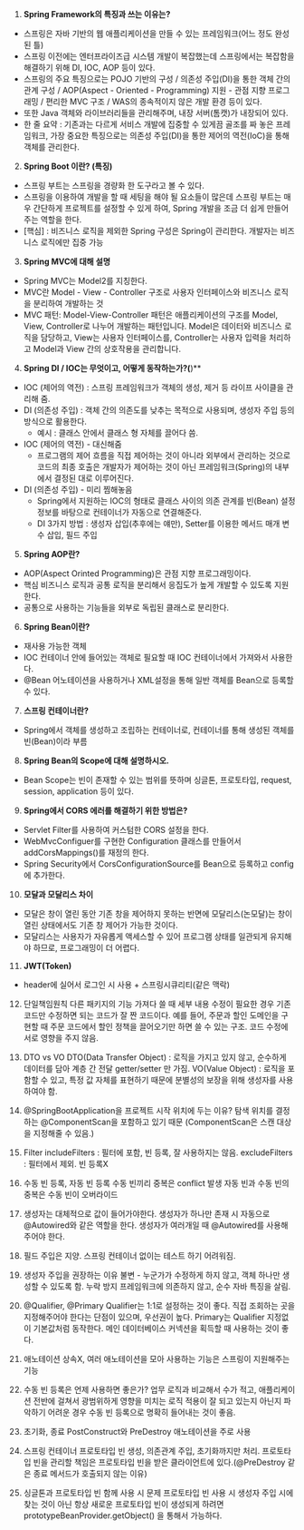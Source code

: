 1. **Spring Framework의 특징과 쓰는 이유는?**

- 스프링은 자바 기반의 웹 애플리케이션을 만들 수 있는 프레임워크(어느 정도 완성된 틀)
- 스프링 이전에는 엔터프라이즈급 시스템 개발이 복잡했는데 스프링에서는 복잡함을 해결하기 위해 DI, IOC, AOP 등이 있다.
- 스프링의 주요 특징으로는 POJO 기반의 구성 / 의존성 주입(DI)을 통한 객체 간의 관계 구성 / AOP(Aspect - Oriented - Programming) 지원 - 관점 지향 프로그래밍 / 편리한 MVC 구조 / WAS의 종속적이지 않은 개발 환경 등이 있다.
- 또한 Java 객체와 라이브러리들을 관리해주며, 내장 서버(톰캣)가 내장되어 있다.
- 한 줄 요약 : 기존과는 다르게 서비스 개발에 집중할 수 있게끔 골조를 짜 놓은 프레임워크, 가장 중요한 특징으로는 의존성 주입(DI)을 통한 제어의 역전(IoC)을 통해 객체를 관리한다.

2. **Spring Boot 이란? (특징)**

- 스프링 부트는 스프링을 경량화 한 도구라고 볼 수 있다.
- 스프링을 이용하여 개발을 할 때 세팅을 해야 될 요소들이 많은데 스프링 부트는 매우 간단하게 프로젝트를 설정할 수 있게 하여, Spring 개발을 조금 더 쉽게 만들어주는 역할을 한다.
- [핵심] : 비즈니스 로직을 제외한 Spring 구성은 Spring이 관리한다. 개발자는 비즈니스 로직에만 집중 가능

3. **Spring MVC에 대해 설명**

- Spring MVC는 Model2를 지칭한다.
- MVC란 Model - View - Controller 구조로 사용자 인터페이스와 비즈니스 로직을 분리하여 개발하는 것
- MVC 패턴: Model-View-Controller 패턴은 애플리케이션의 구조를 Model, View, Controller로 나누어 개발하는 패턴입니다. Model은 데이터와 비즈니스 로직을 담당하고, View는 사용자 인터페이스를, Controller는 사용자 입력을 처리하고 Model과 View 간의 상호작용을 관리합니다.

4. **Spring DI / IOC는 무엇이고, 어떻게 동작하는가?(**)**

- IOC (제어의 역전) : 스프링 프레임워크가 객체의 생성, 제거 등 라이프 사이클을 관리해 줌.
- DI (의존성 주입) : 객체 간의 의존도를 낮추는 목적으로 사용되며, 생성자 주입 등의 방식으로 활용한다.
    - 예시 : 클래스 안에서 클래스 형 자체를 끌어다 씀.
- IOC (제어의 역전) - 대신해줌
    - 프로그램의 제어 흐름을 직접 제어하는 것이 아니라 외부에서 관리하는 것으로 코드의 최종 호출은 개발자가 제어하는 것이 아닌 프레임워크(Spring)의 내부에서 결정된 대로 이루어진다.
- DI (의존성 주입) - 미리 찜해놓음
    - Spring에서 지원하는 IOC의 형태로 클래스 사이의 의존 관계를 빈(Bean) 설정 정보를 바탕으로 컨테이너가 자동으로 연결해준다.
    - DI 3가지 방법 : 생성자 삽입(추후에는 얘만), Setter를 이용한 메서드 매개 변수 삽입, 필드 주입

5. **Spring AOP란?**

- AOP(Aspect Orinted Programming)은 관점 지향 프로그래밍이다.
- 핵심 비즈니스 로직과 공통 로직을 분리해서 응집도가 높게 개발할 수 있도록 지원한다.
- 공통으로 사용하는 기능들을 외부로 독립된 클래스로 분리한다.

6. **Spring Bean이란?**
- 재사용 가능한 객체 
- IOC 컨테이너 안에 들어있는 객체로 필요할 때 IOC 컨테이너에서 가져와서 사용한다.
- @Bean 어노테이션을 사용하거나 XML설정을 통해 일반 객체를 Bean으로 등록할 수 있다.

7. **스프링 컨테이너란?**

- Spring에서 객체를 생성하고 조립하는 컨테이너로, 컨테이너를 통해 생성된 객체를 빈(Bean)이라 부름

8. **Spring Bean의 Scope에 대해 설명하시오.**

- Bean Scope는 빈이 존재할 수 있는 범위를 뜻하며 싱글톤, 프로토타입, request, session, application 등이 있다.

9. **Spring에서 CORS 에러를 해결하기 위한 방법은?**

- Servlet Filter를 사용하여 커스텀한 CORS 설정을 한다.
- WebMvcConfiguer를 구현한 Configuration 클래스를 만들어서 addCorsMappings()를 재정의 한다.
- Spring Security에서 CorsConfigurationSource를 Bean으로 등록하고 config에 추가한다.

10. **모달과 모달리스 차이**

- 모달은 창이 열린 동안 기존 창을 제어하지 못하는 반면에 모달리스(논모달)는 창이 열린 상태에서도 기존 창 제어가 가능한 것이다.
- 모달리스는 사용자가 자유롭게 액세스할 수 있어 프로그램 상태를 일관되게 유지해야 하므로, 프로그래밍이 더 어렵다.

11. **JWT(Token)**

- header에 실어서 로그인 시 사용 + 스프링시큐리티(같은 맥락)


12. 단일책임원칙
    다른 패키지의 기능 가져다 쓸 때 세부 내용 수정이 필요한 경우 기존 코드만 수정하면 되는 코드가 잘 짠 코드이다.
    예를 들어, 주문과 할인 도메인을 구현할 때 주문 코드에서 할인 정책을 끌어오기만 하면 쓸 수 있는 구조. 코드 수정에 서로 영향을 주지 않음.

13. DTO vs VO
    DTO(Data Transfer Object) : 로직을 가지고 있지 않고, 순수하게 데이터를 담아 계층 간 전달
    getter/setter 만 가짐.
    VO(Value Object) : 로직을 포함할 수 있고, 특정 값 자체를 표현하기 때문에 분별성의 보장을 위해 생성자를 사용하여야 함.

14. @SpringBootApplication을 프로젝트 시작 위치에 두는 이유?
    탐색 위치를 결정하는 @ComponentScan을 포함하고 있기 때문
    (ComponentScan은 스캔 대상을 지정해줄 수 있음.)
    
15. Filter
    includeFilters : 필터에 포함, 빈 등록, 잘 사용하지는 않음. 
    excludeFilters : 필터에서 제외. 빈 등록X
    
16. 수동 빈 등록, 자동 빈 등록
    수동 빈끼리 중복은 conflict 발생
    자동 빈과 수동 빈의 중복은 수동 빈이 오버라이드
    
17. 생성자는 대체적으로 값이 들어가야한다.
    생성자가 하나만 존재 시 자동으로 @Autowired와 같은 역할을 한다.
    생성자가 여러개일 때 @Autowired를 사용해주어야 한다.
    
18. 필드 주입은 지양.
    스프링 컨테이너 없이는 테스트 하기 어려워짐.

19. 생성자 주입을 권장하는 이유
    불변 - 누군가가 수정하게 하지 않고, 객체 하나만 생성할 수 있도록 함.
    누락 방지
    프레임워크에 의존하지 않고, 순수 자바 특징을 살림.

20. @Qualifier, @Primary
    Qualifier는 1:1로 설정하는 것이 좋다. 직접 조회하는 곳을 지정해주어야 한다는 단점이 있으며, 우선권이 높다.
    Primary는 Qualifier 지정없이 기본값처럼 동작한다. 메인 데이터베이스 커넥션을 획득할 때 사용하는 것이 좋다.

21. 애노테이션
    상속X, 여러 애노테이션을 모아 사용하는 기능은 스프링이 지원해주는 기능

22. 수동 빈 등록은 언제 사용하면 좋은가?
    업무 로직과 비교해서 수가 적고, 애플리케이션 전반에 걸쳐서 광범위하게 영향을 미치는 로직
    적용이 잘 되고 있는지 아닌지 파악하기 어려운 경우 수동 빈 등록으로 명확히 들어내는 것이 좋음.

23. 초기화, 종료
    PostConstruct와 PreDestroy 애노테이션을 주로 사용

24. 스프링 컨테이너
    프로토타입 빈 생성, 의존관계 주입, 초기화까지만 처리.
    프로토타입 빈을 관리할 책임은 프로토타입 빈을 받은 클라이언트에 있다.(@PreDestroy 같은 종료 메서드가 호출되지 않는 이유)

25. 싱글톤과 프로토타입 빈 함께 사용 시 문제
    프로토타입 빈 사용 시 생성자 주입 시에 찾는 것이 아닌 항상 새로운 프로토타입 빈이 생성되게 하려면 prototypeBeanProvider.getObject() 을 통해서 가능하다.


